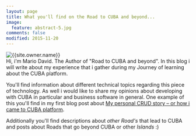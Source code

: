 ```yaml
---
layout: page
title: What you'll find on the Road to CUBA and beyond...
image:
  feature: abstract-5.jpg
comments: false
modified: 2015-11-20
---
```



<div class="author-container">
      <img class="author-img" src="{{site.url}}/{{site.owner.avatar}}" alt="{{site.owner.name}}" />
      <div class="author-bio">
Hi, i'm Mario David. The Author of "Road to CUBA and beyond". 
In this blog i will write about my experience that i gather during my Journey of learning about the CUBA platform. 
      </div>
</div>




You'll find information about different technical topics regarding this piece of technology. As well i would like to share my opinions about developing with CUBA in particular and business software in general. One example of this you'll find in my first blog post about [My personal CRUD story – or how i came to CUBA platform](http://www.road-to-cuba-and-beyond.com/my-personal-crud-story-or-how-i-came-to-cuba/).

Additionally you'll find descriptions about *other Road's* that lead to CUBA and posts about Roads that go beyond CUBA or other *Islands* :) 

